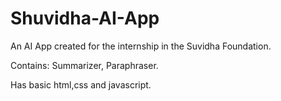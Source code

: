 # Shuvidha-AI-App
An AI App created for the internship in the Suvidha Foundation. 

Contains:
Summarizer,
Paraphraser.

Has basic html,css and javascript.

